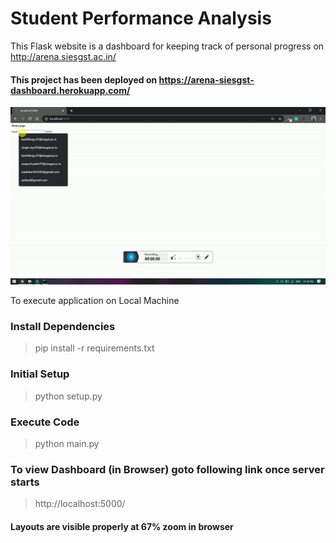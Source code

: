 # Student Performance Analysis

This Flask website is a dashboard for keeping track of personal progress on http://arena.siesgst.ac.in/  

#### This project has been deployed on https://arena-siesgst-dashboard.herokuapp.com/

![](demo.gif)

To execute application on Local Machine 

### Install Dependencies
> pip install -r requirements.txt

### Initial Setup
>python setup.py

### Execute Code
>python main.py

### To view Dashboard (in Browser) goto following link once server starts
>http://localhost:5000/

#### Layouts are visible properly at 67% zoom in browser